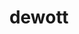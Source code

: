 ---
id: 502
title: dewott
types: [water]
image: https://raw.githubusercontent.com/PokeAPI/sprites/master/sprites/pokemon/502.png
---
